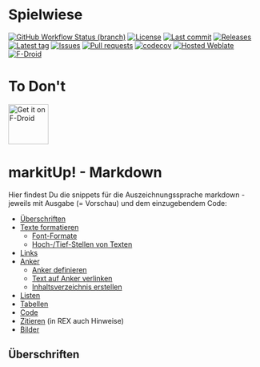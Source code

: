 # Spielwiese

[![GitHub Workflow Status (branch)](https://img.shields.io/github/workflow/status/Crazy-Marvin/ToDont/CI/development)](https://github.com/Crazy-Marvin/ToDont/actions)
[![License](https://img.shields.io/github/license/Crazy-Marvin/ToDont.svg)](https://github.com/Crazy-Marvin/ToDont/blob/development/LICENSE)
[![Last commit](https://img.shields.io/github/last-commit/Crazy-Marvin/ToDont.svg?style=flat)](https://github.com/Crazy-Marvin/ToDont/commits)
[![Releases](https://img.shields.io/github/downloads/Crazy-Marvin/ToDont/total.svg?style=flat)](https://github.com/Crazy-Marvin/ToDont/releases)
[![Latest tag](https://img.shields.io/github/tag/Crazy-Marvin/ToDont.svg?style=flat)](https://github.com/Crazy-Marvin/ToDont/tags)
[![Issues](https://img.shields.io/github/issues/Crazy-Marvin/ToDont.svg?style=flat)](https://github.com/Crazy-Marvin/ToDont/issues)
[![Pull requests](https://img.shields.io/github/issues-pr/Crazy-Marvin/ToDont.svg?style=flat)](https://github.com/Crazy-Marvin/ToDont/pulls)
[![codecov](https://codecov.io/gh/Crazy-Marvin/ToDont/branch/master/graph/badge.svg)](https://codecov.io/gh/Crazy-Marvin/ToDont)
[![Hosted Weblate](https://hosted.weblate.org/widgets/todont/-/svg-badge.svg)](https://hosted.weblate.org/engage/todont/)
[![F-Droid](https://img.shields.io/f-droid/v/rocks.poopjournal.todont.svg)](https://f-droid.org/en/packages/rocks.poopjournal.todont/)

# To Don't



<a href="https://f-droid.org/packages/rocks.poopjournal.todont/">
    <img alt="Get it on F-Droid"
        height="80"
        src="https://user-images.githubusercontent.com/15004217/36919296-19b8524e-1e5d-11e8-8962-48463b1cec8a.png" />
        </a>



# markitUp! - Markdown

Hier findest Du die snippets für die Auszeichnungssprache markdown - jeweils mit Ausgabe (= Vorschau) und dem einzugebendem Code:

- [Überschriften](#ueberschriften)
- [Texte formatieren](#texte)
	- [Font-Formate](#formate)
	- [Hoch-/Tief-Stellen von Texten](#sub)
- [Links](#links)
- [Anker](#anker)
	- [Anker definieren](#anker-definieren)
	- [Text auf Anker verlinken](#anker-link)
	- [Inhaltsverzeichnis erstellen](#inhalt)
- [Listen](#listen)
- [Tabellen](#tabellen)
- [Code](#code)
- [Zitieren](#zitieren) (in REX auch Hinweise)
- [Bilder](#images)

## Überschriften
